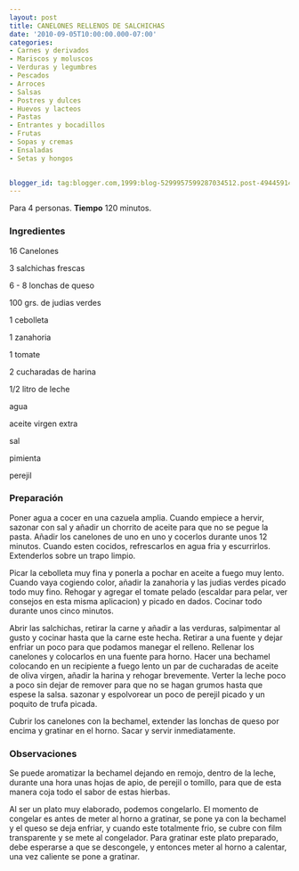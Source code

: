 ```yaml
---
layout: post
title: CANELONES RELLENOS DE SALCHICHAS
date: '2010-09-05T10:00:00.000-07:00'
categories:
- Carnes y derivados
- Mariscos y moluscos
- Verduras y legumbres
- Pescados
- Arroces
- Salsas
- Postres y dulces
- Huevos y lacteos
- Pastas
- Entrantes y bocadillos
- Frutas
- Sopas y cremas
- Ensaladas
- Setas y hongos
 

blogger_id: tag:blogger.com,1999:blog-5299957599287034512.post-4944591489050099600
---
```


Para 4 personas.
<b>Tiempo</b> 120 minutos.

<h3>Ingredientes</h3>

16 Canelones

3 salchichas frescas

6 - 8 lonchas de queso

100 grs. de judias verdes

1 cebolleta

1 zanahoria

1 tomate

2 cucharadas de harina

1/2 litro de leche

agua

aceite virgen extra

sal

pimienta

perejil

<h3>Preparación</h3>

Poner agua a cocer en una cazuela amplia. Cuando empiece a hervir, sazonar con sal y añadir un chorrito de aceite para que no se pegue la pasta. Añadir los canelones de uno en uno y cocerlos durante unos 12 minutos. Cuando esten cocidos, refrescarlos en agua fria y escurrirlos. Extenderlos sobre un trapo limpio.

Picar la cebolleta muy fina y ponerla a pochar en aceite a fuego muy lento. Cuando vaya cogiendo color, añadir la zanahoria y las judias verdes picado todo muy fino. Rehogar y agregar el tomate pelado (escaldar para pelar, ver consejos en esta misma aplicacion) y picado en dados. Cocinar todo durante unos cinco minutos.

Abrir las salchichas, retirar la carne y añadir a las verduras, salpimentar al gusto y cocinar hasta que la carne este hecha. Retirar a una fuente y dejar enfriar un poco para que podamos manegar el relleno. Rellenar los canelones y colocarlos en una fuente para horno. Hacer una bechamel colocando en un recipiente a fuego lento un par de cucharadas de aceite de oliva virgen, añadir la harina y rehogar brevemente. Verter la leche poco a poco sin dejar de remover para que no se hagan grumos hasta que espese la salsa. sazonar y espolvorear un poco de perejil picado y un poquito de trufa picada.

Cubrir los canelones con la bechamel, extender las lonchas de queso por encima y gratinar en el horno. Sacar y servir inmediatamente.

<h3>Observaciones</h3>

Se puede aromatizar la bechamel dejando en remojo, dentro de la leche, durante una hora unas hojas de apio, de perejil o tomillo, para que de esta manera coja todo el sabor de estas hierbas.

Al ser un plato muy elaborado, podemos congelarlo. El momento de congelar es antes de meter al horno a gratinar, se pone ya con la bechamel y el queso se deja enfriar, y cuando este totalmente frio, se cubre con film transparente y se mete al congelador. Para gratinar este plato preparado, debe esperarse a que se descongele, y entonces meter al horno a calentar, una vez caliente se pone a gratinar.

